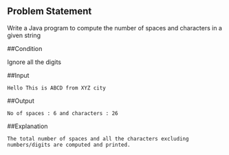 ## Problem Statement

Write a Java program to compute the number of spaces and characters in a given string

##Condition

Ignore all the digits

##Input

    Hello This is ABCD from XYZ city

##Output

    No of spaces : 6 and characters : 26

##Explanation

    The total number of spaces and all the characters excluding numbers/digits are computed and printed.
